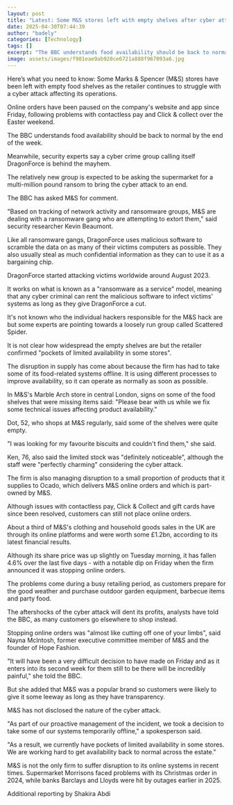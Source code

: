 ```yaml
---
layout: post
title: "Latest: Some M&S stores left with empty shelves after cyber attack"
date: 2025-04-30T07:44:39
author: "badely"
categories: [Technology]
tags: []
excerpt: "The BBC understands food availability should be back to normal by the end of the week."
image: assets/images/f981eae9ab920ce6721a888f967093a6.jpg
---
```


Here’s what you need to know: Some Marks & Spencer (M&S) stores have been left with empty food shelves as the retailer continues to struggle with a cyber attack affecting its operations.

Online orders have been paused on the company's website and app since Friday, following problems with contactless pay and Click & collect over the Easter weekend.

The BBC understands food availability should be back to normal by the end of the week.

Meanwhile, security experts say a cyber crime group calling itself DragonForce is behind the mayhem.

The relatively new group is expected to be asking the supermarket for a multi-million pound ransom to bring the cyber attack to an end.

The BBC has asked M&S for comment.

"Based on tracking of network activity and ransomware groups, M&S are dealing with a ransomware gang who are attempting to extort them," said security researcher Kevin Beaumont.

Like all ransomware gangs, DragonForce uses malicious software to scramble the data on as many of their victims computers as possible. They also usually steal as much confidential information as they can to use it as a bargaining chip.

DragonForce started attacking victims worldwide around August 2023.

It works on what is known as a "ransomware as a service" model, meaning that any cyber criminal can rent the malicious software to infect victims' systems as long as they give DragonForce a cut.

It's not known who the individual hackers responsible for the M&S hack are but some experts are pointing towards a loosely run group called Scattered Spider.

It is not clear how widespread the empty shelves are but the retailer confirmed "pockets of limited availability in some stores".

The disruption in supply has come about because the firm has had to take some of its food-related systems offline. It is using different processes to improve availability, so it can operate as normally as soon as possible.

In M&S's Marble Arch store in central London, signs on some of the food shelves that were missing items said: "Please bear with us while we fix some technical issues affecting product availability."

Dot, 52, who shops at M&S regularly, said some of the shelves were quite empty.

"I was looking for my favourite biscuits and couldn't find them," she said.

Ken, 76, also said the limited stock was "definitely noticeable", although the staff were "perfectly charming" considering the cyber attack.

The firm is also managing disruption to a small proportion of products that it supplies to Ocado, which delivers M&S online orders and which is part-owned by M&S.

Although issues with contactless pay, Click & Collect and gift cards have since been resolved, customers can still not place online orders.

About a third of M&S's clothing and household goods sales in the UK are through its online platforms and were worth some £1.2bn, according to its latest financial results.

Although its share price was up slightly on Tuesday morning, it has fallen 4.6% over the last five days - with a notable dip on Friday when the firm announced it was stopping online orders.

The problems come during a busy retailing period, as customers prepare for the good weather and purchase outdoor garden equipment, barbecue items and party food.

The aftershocks of the cyber attack will dent its profits, analysts have told the BBC, as many customers go elsewhere to shop instead.

Stopping online orders was "almost like cutting off one of your limbs", said Nayna McIntosh, former executive committee member of M&S and the founder of Hope Fashion. 

"It will have been a very difficult decision to have made on Friday and as it enters into its second week for them still to be there will be incredibly painful," she told the BBC.

But she added that M&S was a popular brand so customers were likely to give it some leeway as long as they have transparency.

M&S has not disclosed the nature of the cyber attack.

"As part of our proactive management of the incident, we took a decision to take some of our systems temporarily offline," a spokesperson said.

"As a result, we currently have pockets of limited availability in some stores. We are working hard to get availability back to normal across the estate."

M&S is not the only firm to suffer disruption to its online systems in recent times. Supermarket Morrisons faced problems with its Christmas order in 2024, while banks Barclays and Lloyds were hit by outages earlier in 2025.

Additional reporting by Shakira Abdi

